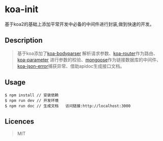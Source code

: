# koa-init
基于koa2的基础上添加平常开发中必备的中间件进行封装,做到快速的开发。


## Description

> 基于koa添加了[koa-bodyparser](https://www.npmjs.com/package/koa-bodyparser) 解析请求参数、[koa-router](https://www.npmjs.com/package/koa-router)作为路由、[koa-parameter](https://www.npmjs.com/package/koa-parameter) 进行参数的校验、[mongoose](https://mongoosejs.com/)作为链接数据库的中间件、[koa-json-error](https://www.npmjs.com/package/koa-json-error)捕获异常、借助apidoc生成接口文档。
## Usage
```
$ npm install // 安装依赖
$ npm run dev // 开发环境
$ npm run doc // 生成文档   访问链接:http://localhost:3000
```


## Licences

>MIT
